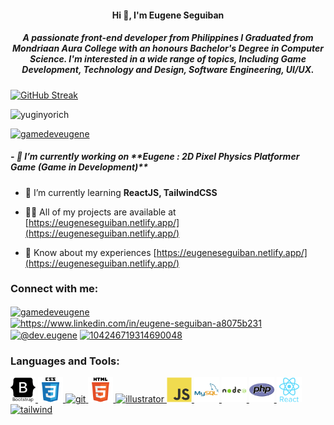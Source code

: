 <h4 align="center">Hi 👋, I'm Eugene Seguiban</h1>
<h5 align="center">A passionate front-end developer from Philippines I Graduated from Mondriaan Aura College with an honours Bachelor's Degree in Computer Science. I'm interested in a wide range of topics, Including Game Development, Technology and Design, Software Engineering, UI/UX.</h3>

[![GitHub Streak](http://github-readme-streak-stats.herokuapp.com?user=YuginYorichi&theme=dark&background=000000)](https://git.io/streak-stats)

<p align="left"> <img src="https://komarev.com/ghpvc/?username=yuginyorich&label=Profile%20views&color=0e75b6&style=flat" alt="yuginyorich" /> </p>

<p align="left"> <a href="https://twitter.com/gamedeveugene" target="blank"><img src="https://img.shields.io/twitter/follow/gamedeveugene?logo=twitter&style=for-the-badge" alt="gamedeveugene" /></a> </p>

<h5> - 🔭 I’m currently working on **Eugene : 2D Pixel Physics Platformer Game (Game in Development)** </h5>

- 🌱 I’m currently learning **ReactJS, TailwindCSS**

- 👨‍💻 All of my projects are available at [https://eugeneseguiban.netlify.app/](https://eugeneseguiban.netlify.app/)

- 📄 Know about my experiences [https://eugeneseguiban.netlify.app/](https://eugeneseguiban.netlify.app/)

<h3 align="left">Connect with me:</h3>
<p align="left">
<a href="https://twitter.com/gamedeveugene" target="blank"><img align="center" src="https://raw.githubusercontent.com/rahuldkjain/github-profile-readme-generator/master/src/images/icons/Social/twitter.svg" alt="gamedeveugene" height="30" width="40" /></a>
<a href="https://linkedin.com/in/https://www.linkedin.com/in/eugene-seguiban-a8075b231" target="blank"><img align="center" src="https://raw.githubusercontent.com/rahuldkjain/github-profile-readme-generator/master/src/images/icons/Social/linked-in-alt.svg" alt="https://www.linkedin.com/in/eugene-seguiban-a8075b231" height="30" width="40" /></a>
<a href="https://www.youtube.com/c/@dev.eugene" target="blank"><img align="center" src="https://raw.githubusercontent.com/rahuldkjain/github-profile-readme-generator/master/src/images/icons/Social/youtube.svg" alt="@dev.eugene" height="30" width="40" /></a>
<a href="https://discord.gg/104246719314690048" target="blank"><img align="center" src="https://raw.githubusercontent.com/rahuldkjain/github-profile-readme-generator/master/src/images/icons/Social/discord.svg" alt="104246719314690048" height="30" width="40" /></a>
</p>

<h3 align="left">Languages and Tools:</h3>
<p align="left"> <a href="https://getbootstrap.com" target="_blank" rel="noreferrer"> <img src="https://raw.githubusercontent.com/devicons/devicon/master/icons/bootstrap/bootstrap-plain-wordmark.svg" alt="bootstrap" width="40" height="40"/> </a> <a href="https://www.w3schools.com/css/" target="_blank" rel="noreferrer"> <img src="https://raw.githubusercontent.com/devicons/devicon/master/icons/css3/css3-original-wordmark.svg" alt="css3" width="40" height="40"/> </a> <a href="https://git-scm.com/" target="_blank" rel="noreferrer"> <img src="https://www.vectorlogo.zone/logos/git-scm/git-scm-icon.svg" alt="git" width="40" height="40"/> </a> <a href="https://www.w3.org/html/" target="_blank" rel="noreferrer"> <img src="https://raw.githubusercontent.com/devicons/devicon/master/icons/html5/html5-original-wordmark.svg" alt="html5" width="40" height="40"/> </a> <a href="https://www.adobe.com/in/products/illustrator.html" target="_blank" rel="noreferrer"> <img src="https://www.vectorlogo.zone/logos/adobe_illustrator/adobe_illustrator-icon.svg" alt="illustrator" width="40" height="40"/> </a> <a href="https://developer.mozilla.org/en-US/docs/Web/JavaScript" target="_blank" rel="noreferrer"> <img src="https://raw.githubusercontent.com/devicons/devicon/master/icons/javascript/javascript-original.svg" alt="javascript" width="40" height="40"/> </a> <a href="https://www.mysql.com/" target="_blank" rel="noreferrer"> <img src="https://raw.githubusercontent.com/devicons/devicon/master/icons/mysql/mysql-original-wordmark.svg" alt="mysql" width="40" height="40"/> </a> <a href="https://nodejs.org" target="_blank" rel="noreferrer"> <img src="https://raw.githubusercontent.com/devicons/devicon/master/icons/nodejs/nodejs-original-wordmark.svg" alt="nodejs" width="40" height="40"/> </a> <a href="https://www.php.net" target="_blank" rel="noreferrer"> <img src="https://raw.githubusercontent.com/devicons/devicon/master/icons/php/php-original.svg" alt="php" width="40" height="40"/> </a> <a href="https://reactjs.org/" target="_blank" rel="noreferrer"> <img src="https://raw.githubusercontent.com/devicons/devicon/master/icons/react/react-original-wordmark.svg" alt="react" width="40" height="40"/> </a> <a href="https://tailwindcss.com/" target="_blank" rel="noreferrer"> <img src="https://www.vectorlogo.zone/logos/tailwindcss/tailwindcss-icon.svg" alt="tailwind" width="40" height="40"/> </a> </p>




